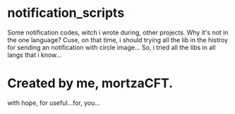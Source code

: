 # notification_scripts
Some notification codes, witch i wrote during, other projects.
Why it's not in the one language?
Cuse, on that time, i should trying all the lib in the histroy for sending an notification with circle image...
So, i tried all the libs in all langs that i know...

# Created by me, mortzaCFT.
with hope, for useful...for, you...
